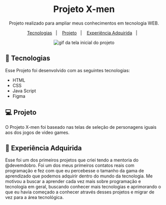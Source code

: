 <h1 align="center">Projeto X-men</h1>

<p align="center">Projeto realizado para ampliar meus conhecimentos em tecnologia WEB.
</p>

<p align="center">
  <a href="#-tecnologias">Tecnologias</a>&nbsp;&nbsp;&nbsp;|&nbsp;&nbsp;&nbsp;
  <a href="#-projeto">Projeto</a>&nbsp;&nbsp;&nbsp;|&nbsp;&nbsp;&nbsp;
  <a href="#-layout">Experiência Adquirida</a>&nbsp;&nbsp;&nbsp;|&nbsp;&nbsp;&nbsp;
</p>

<p align="center">
<img src="./animacao.gif" alt="gif da tela inicial do projeto">
</p>

## 🚀 Tecnologias

Esse Projeto foi desenvolvido com as seguintes tecnologias:

- HTML
- CSS
- Java Script
- Figma

## 💻 Projeto

O Projeto X-men foi baseado nas telas de seleção de personagens iguais aos dos jogos de video games.

## 🧠 Experiência Adquirida
Esse foi um dos primeiros projetos que criei tendo a mentoria do @devemdobro. Foi um dos meus primeiros contatos reais com programação e fez com que eu percebesse o tamanho da gama de aprendizado que podemos adquirir dentro do mundo da tecnologia. Me motivou a buscar a aprender cada vez mais sobre programação e tecnologia em geral, buscando conhecer mais tecnologias e aprimorando o que eu havia começado a conhecer através desses projetos e migrar de vez para a área tecnológica.

